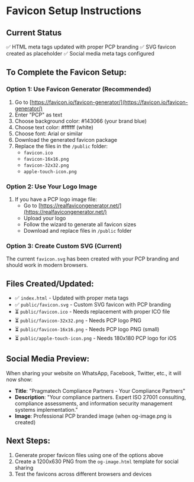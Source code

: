 # Favicon Setup Instructions

## Current Status
✅ HTML meta tags updated with proper PCP branding
✅ SVG favicon created as placeholder
✅ Social media meta tags configured

## To Complete the Favicon Setup:

### Option 1: Use Favicon Generator (Recommended)
1. Go to [https://favicon.io/favicon-generator/](https://favicon.io/favicon-generator/)
2. Enter "PCP" as text
3. Choose background color: #143066 (your brand blue)
4. Choose text color: #ffffff (white)
5. Choose font: Arial or similar
6. Download the generated favicon package
7. Replace the files in the `/public` folder:
   - `favicon.ico`
   - `favicon-16x16.png`
   - `favicon-32x32.png`
   - `apple-touch-icon.png`

### Option 2: Use Your Logo Image
1. If you have a PCP logo image file:
   - Go to [https://realfavicongenerator.net/](https://realfavicongenerator.net/)
   - Upload your logo
   - Follow the wizard to generate all favicon sizes
   - Download and replace files in `/public` folder

### Option 3: Create Custom SVG (Current)
The current `favicon.svg` has been created with your PCP branding and should work in modern browsers.

## Files Created/Updated:
- ✅ `index.html` - Updated with proper meta tags
- ✅ `public/favicon.svg` - Custom SVG favicon with PCP branding
- ⏳ `public/favicon.ico` - Needs replacement with proper ICO file
- ⏳ `public/favicon-32x32.png` - Needs PCP logo PNG
- ⏳ `public/favicon-16x16.png` - Needs PCP logo PNG (small)
- ⏳ `public/apple-touch-icon.png` - Needs 180x180 PCP logo for iOS

## Social Media Preview:
When sharing your website on WhatsApp, Facebook, Twitter, etc., it will now show:
- **Title**: "Pragmatech Compliance Partners - Your Compliance Partners"
- **Description**: "Your compliance partners. Expert ISO 27001 consulting, compliance assessments, and information security management systems implementation."
- **Image**: Professional PCP branded image (when og-image.png is created)

## Next Steps:
1. Generate proper favicon files using one of the options above
2. Create a 1200x630 PNG from the `og-image.html` template for social sharing
3. Test the favicons across different browsers and devices 